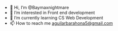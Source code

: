 - 👋 Hi, I’m @Baymaxnightmare
- 👀 I’m interested in Front end development
- 🌱 I’m currently learning CS Web Development
- 📫 How to reach me aguilarbarahona5@gmail.com

<!---
Baymaxnightmare/Baymaxnightmare is a ✨ special ✨ repository because its `README.md` (this file) appears on your GitHub profile.
You can click the Preview link to take a look at your changes.
--->
